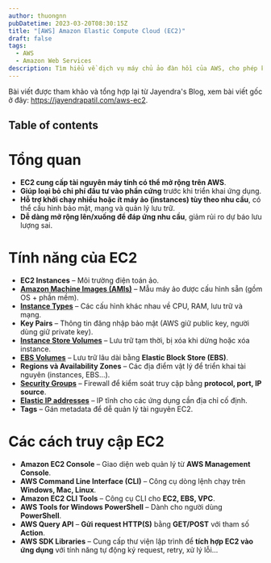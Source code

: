 ```yaml
---
author: thuongnn
pubDatetime: 2023-03-20T08:30:15Z
title: "[AWS] Amazon Elastic Compute Cloud (EC2)"
draft: false
tags:
  - AWS
  - Amazon Web Services
description: Tìm hiểu về dịch vụ máy chủ ảo đàn hồi của AWS, cho phép khởi tạo và quản lý các máy chủ ảo trong đám mây.
---
```

Bài viết được tham khảo và tổng hợp lại từ Jayendra's Blog, xem bài viết gốc ở đây: https://jayendrapatil.com/aws-ec2. 

## Table of contents


# **Tổng quan**

- **EC2 cung cấp tài nguyên máy tính có thể mở rộng trên AWS**.
- **Giúp loại bỏ chi phí đầu tư vào phần cứng** trước khi triển khai ứng dụng.
- **Hỗ trợ khởi chạy nhiều hoặc ít máy ảo (instances) tùy theo nhu cầu**, có thể cấu hình bảo mật, mạng và quản lý lưu trữ.
- **Dễ dàng mở rộng lên/xuống để đáp ứng nhu cầu**, giảm rủi ro dự báo lưu lượng sai.

# **Tính năng của EC2**

- **EC2 Instances** – Môi trường điện toán ảo.
- [**Amazon Machine Images (AMIs)**](Amazon%20Machine%20Image%20(AMI)%20trong%20AWS%20EC2%201a73fa6ae48380f5993ae90515e4b90c.md) – Mẫu máy ảo được cấu hình sẵn (gồm OS + phần mềm).
- [**Instance Types**](AWS%20EC2%20Instance%20Types%201a73fa6ae48380aeb582c7e4f9d8304e.md) – Các cấu hình khác nhau về CPU, RAM, lưu trữ và mạng.
- **Key Pairs** – Thông tin đăng nhập bảo mật (AWS giữ public key, người dùng giữ private key).
- [**Instance Store Volumes**](../Storage%2070aaf40d3b5b466d957e7eb24935e1fa/EC2%20Instance%20Store%20Storage%20cb80ab442fd24103bc84157b58c47c8d.md) – Lưu trữ tạm thời, bị xóa khi dừng hoặc xóa instance.
- [**EBS Volumes**](../Storage%2070aaf40d3b5b466d957e7eb24935e1fa/Elastic%20Block%20Store%20Storage%20(EBS)%201743fa6ae4838071ae93f555536b3400.md) – Lưu trữ lâu dài bằng **Elastic Block Store (EBS)**.
- **Regions và Availability Zones** – Các địa điểm vật lý để triển khai tài nguyên (instances, EBS...).
- [**Security Groups**](../Networking%20ca0a21a6ceb64d3fbc7b62fe954794df/Security%20Groups%20va%CC%80%20NACLs%2015a3fa6ae4838060b015db16c6255fdd.md) – Firewall để kiểm soát truy cập bằng **protocol, port, IP source**.
- [**Elastic IP addresses**](../Networking%20ca0a21a6ceb64d3fbc7b62fe954794df/Virtual%20Private%20Network%20%E2%80%93%20VPC%201593fa6ae483806eaa13c20dcc38aafb/IP%20Addresses%201593fa6ae4838079ab75c730b0f660e4.md) – IP tĩnh cho các ứng dụng cần địa chỉ cố định.
- **Tags** – Gán metadata để dễ quản lý tài nguyên EC2.

# **Các cách truy cập EC2**

- **Amazon EC2 Console** – Giao diện web quản lý từ **AWS Management Console**.
- **AWS Command Line Interface (CLI)** – Công cụ dòng lệnh chạy trên **Windows, Mac, Linux**.
- **Amazon EC2 CLI Tools** – Công cụ CLI cho **EC2, EBS, VPC**.
- **AWS Tools for Windows PowerShell** – Dành cho người dùng **PowerShell**.
- **AWS Query API** – **Gửi request HTTP(S)** bằng **GET/POST** với tham số **Action**.
- **AWS SDK Libraries** – Cung cấp thư viện lập trình để **tích hợp EC2 vào ứng dụng** với tính năng tự động ký request, retry, xử lý lỗi...
